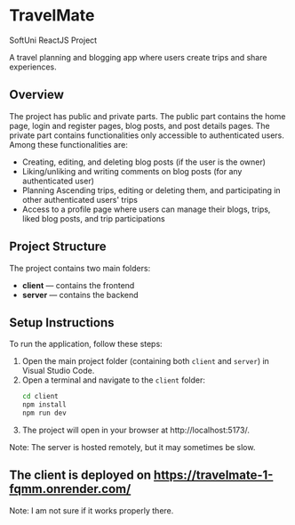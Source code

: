 # TravelMate
SoftUni ReactJS Project

A travel planning and blogging app where users create trips and share experiences.

## Overview
The project has public and private parts. The public part contains the home page, login and register pages, blog posts, and post details pages. The private part contains functionalities only accessible to authenticated users. Among these functionalities are:

- Creating, editing, and deleting blog posts (if the user is the owner)
- Liking/unliking and writing comments on blog posts (for any authenticated user)
- Planning Ascending trips, editing or deleting them, and participating in other authenticated users' trips
- Access to a profile page where users can manage their blogs, trips, liked blog posts, and trip participations

## Project Structure
The project contains two main folders:

- **client** — contains the frontend
- **server** — contains the backend

## Setup Instructions
To run the application, follow these steps:

1. Open the main project folder (containing both `client` and `server`) in Visual Studio Code.
2. Open a terminal and navigate to the `client` folder:
   ```bash
   cd client
   npm install
   npm run dev
3. The project will open in your browser at http://localhost:5173/.

Note: The server is hosted remotely, but it may sometimes be slow.

## The client is deployed on https://travelmate-1-fqmm.onrender.com/
Note: I am not sure if it works properly there.
